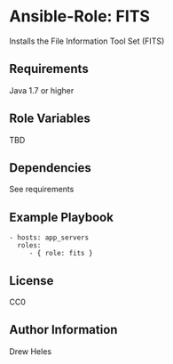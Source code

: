 Ansible-Role: FITS
=========

Installs the File Information Tool Set (FITS)

Requirements
------------

Java 1.7 or higher

Role Variables
--------------

TBD

Dependencies
------------

See requirements

Example Playbook
----------------

    - hosts: app_servers
      roles:
         - { role: fits }

License
-------

CC0

Author Information
------------------

Drew Heles
